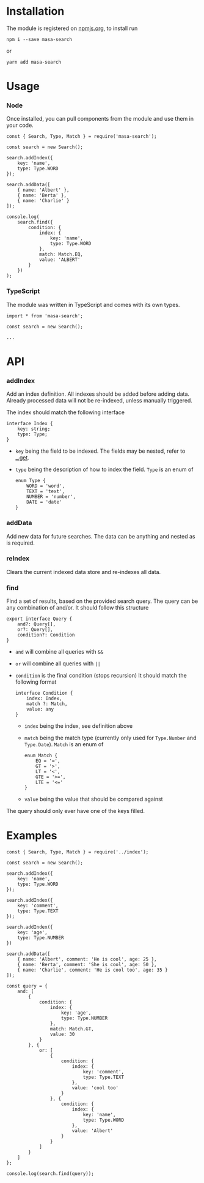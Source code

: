Installation
============

The module is registered on [npmjs.org](https://www.npmjs.com/package/masa-search), to install run
```
npm i --save masa-search
```
or
```
yarn add masa-search
```

Usage
=====

### Node

Once installed, you can pull components from the module and use them in your code.
```
const { Search, Type, Match } = require('masa-search');

const search = new Search();

search.addIndex({
	key: 'name',
	type: Type.WORD
});

search.addData([
	{ name: 'Albert' },
	{ name: 'Berta' },
	{ name: 'Charlie' }
]);

console.log(
	search.find({
		condition: {
			index: {
				key: 'name',
				type: Type.WORD
			},
			match: Match.EQ,
			value: 'ALBERT'
		}
	})
);
```

### TypeScript

The module was written in TypeScript and comes with its own types.
```
import * from 'masa-search';

const search = new Search();

...
```

API
===

### addIndex

Add an index definition. All indexes should be added before adding data.
Already processed data will not be re-indexed, unless manually triggered.

The index should match the following interface
```
interface Index {
	key: string;
	type: Type;
}
```

* 	`key` being the field to be indexed. The fields may be nested, refer to [_.get](https://lodash.com/docs#get).

* 	`type` being the description of how to index the field. `Type` is an enum of
	```
	enum Type {
		WORD = 'word',
		TEXT = 'text',
		NUMBER = 'number',
		DATE = 'date'
	}
	```

### addData

Add new data for future searches. The data can be anything and nested as is required.

### reIndex

Clears the current indexed data store and re-indexes all data.

### find

Find a set of results, based on the provided search query. The query can be any combination of and/or.
It should follow this structure
```
export interface Query {
	and?: Query[],
	or?: Query[],
	condition?: Condition
}
```

*	`and` will combine all queries with `&&`

*	`or` will combine all queries with `||`

*	`condition` is the final condition (stops recursion)
	It should match the following format
	```
	interface Condition {
		index: Index,
		match ?: Match,
		value: any
	}
	```

	*	`index` being the index, see definition above

	*	`match` being the match type (currently only used for `Type.Number` and `Type.Date`).
		`Match` is an enum of
		```
		enum Match {
			EQ = '=',
			GT = '>',
			LT = '<',
			GTE = '>=',
			LTE = '<='
		}
		```

	*	`value` being the value that should be compared against

The query should only ever have one of the keys filled.

Examples
========

```
const { Search, Type, Match } = require('../index');

const search = new Search();

search.addIndex({
	key: 'name',
	type: Type.WORD
});

search.addIndex({
	key: 'comment',
	type: Type.TEXT
});

search.addIndex({
	key: 'age',
	type: Type.NUMBER
})

search.addData([
	{ name: 'Albert', comment: 'He is cool', age: 25 },
	{ name: 'Berta', comment: 'She is cool', age: 50 },
	{ name: 'Charlie', comment: 'He is cool too', age: 35 }
]);

const query = {
	and: [
		{
			condition: {
				index: {
					key: 'age',
					type: Type.NUMBER
				},
				match: Match.GT,
				value: 30
			}
		}, {
			or: [
				{
					condition: {
						index: {
							key: 'comment',
							type: Type.TEXT
						},
						value: 'cool too'
					}
				}, {
					condition: {
						index: {
							key: 'name',
							type: Type.WORD
						},
						value: 'Albert'
					}
				}
			]
		}
	]
};

console.log(search.find(query));
```